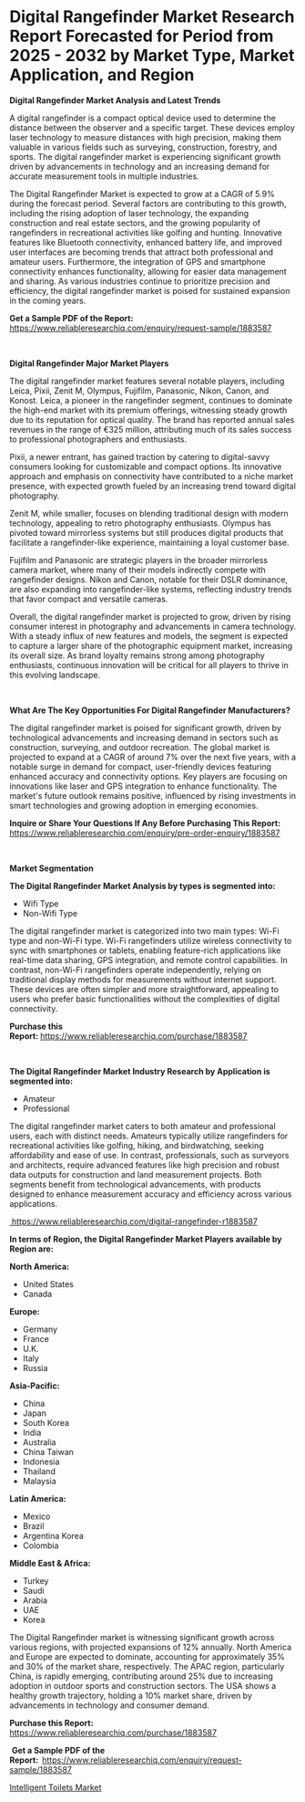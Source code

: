 <p><h1>Digital Rangefinder Market Research Report Forecasted for Period from 2025 -  2032 by Market Type, Market Application, and Region</h1></p><p><strong>Digital Rangefinder Market Analysis and Latest Trends</strong></p>
<p><p>A digital rangefinder is a compact optical device used to determine the distance between the observer and a specific target. These devices employ laser technology to measure distances with high precision, making them valuable in various fields such as surveying, construction, forestry, and sports. The digital rangefinder market is experiencing significant growth driven by advancements in technology and an increasing demand for accurate measurement tools in multiple industries.</p><p>The Digital Rangefinder Market is expected to grow at a CAGR of 5.9% during the forecast period. Several factors are contributing to this growth, including the rising adoption of laser technology, the expanding construction and real estate sectors, and the growing popularity of rangefinders in recreational activities like golfing and hunting. Innovative features like Bluetooth connectivity, enhanced battery life, and improved user interfaces are becoming trends that attract both professional and amateur users. Furthermore, the integration of GPS and smartphone connectivity enhances functionality, allowing for easier data management and sharing. As various industries continue to prioritize precision and efficiency, the digital rangefinder market is poised for sustained expansion in the coming years.</p></p>
<p><strong>Get a Sample PDF of the Report:&nbsp;</strong> <a href="https://www.reliableresearchiq.com/enquiry/request-sample/1883587?utm_campaign=3570&utm_medium=2&utm_source=Github&utm_content=ia&utm_term=05042025&utm_id=digital-rangefinder">https://www.reliableresearchiq.com/enquiry/request-sample/1883587</a></p>
<p>&nbsp;</p>
<p><strong>Digital Rangefinder Major Market Players</strong></p>
<p><p>The digital rangefinder market features several notable players, including Leica, Pixii, Zenit M, Olympus, Fujifilm, Panasonic, Nikon, Canon, and Konost. Leica, a pioneer in the rangefinder segment, continues to dominate the high-end market with its premium offerings, witnessing steady growth due to its reputation for optical quality. The brand has reported annual sales revenues in the range of €325 million, attributing much of its sales success to professional photographers and enthusiasts.</p><p>Pixii, a newer entrant, has gained traction by catering to digital-savvy consumers looking for customizable and compact options. Its innovative approach and emphasis on connectivity have contributed to a niche market presence, with expected growth fueled by an increasing trend toward digital photography.</p><p>Zenit M, while smaller, focuses on blending traditional design with modern technology, appealing to retro photography enthusiasts. Olympus has pivoted toward mirrorless systems but still produces digital products that facilitate a rangefinder-like experience, maintaining a loyal customer base.</p><p>Fujifilm and Panasonic are strategic players in the broader mirrorless camera market, where many of their models indirectly compete with rangefinder designs. Nikon and Canon, notable for their DSLR dominance, are also expanding into rangefinder-like systems, reflecting industry trends that favor compact and versatile cameras.</p><p>Overall, the digital rangefinder market is projected to grow, driven by rising consumer interest in photography and advancements in camera technology. With a steady influx of new features and models, the segment is expected to capture a larger share of the photographic equipment market, increasing its overall size. As brand loyalty remains strong among photography enthusiasts, continuous innovation will be critical for all players to thrive in this evolving landscape.</p></p>
<p>&nbsp;</p>
<p><strong>What Are The Key Opportunities For Digital Rangefinder Manufacturers?</strong></p>
<p><p>The digital rangefinder market is poised for significant growth, driven by technological advancements and increasing demand in sectors such as construction, surveying, and outdoor recreation. The global market is projected to expand at a CAGR of around 7% over the next five years, with a notable surge in demand for compact, user-friendly devices featuring enhanced accuracy and connectivity options. Key players are focusing on innovations like laser and GPS integration to enhance functionality. The market's future outlook remains positive, influenced by rising investments in smart technologies and growing adoption in emerging economies.</p></p>
<p><strong>Inquire or Share Your Questions If Any Before Purchasing This Report:</strong> <a href="https://www.reliableresearchiq.com/enquiry/pre-order-enquiry/1883587?utm_campaign=3570&utm_medium=2&utm_source=Github&utm_content=ia&utm_term=05042025&utm_id=digital-rangefinder">https://www.reliableresearchiq.com/enquiry/pre-order-enquiry/1883587</a></p>
<p>&nbsp;</p>
<p><strong>Market Segmentation</strong></p>
<p><strong>The Digital Rangefinder Market Analysis by types is segmented into:</strong></p>
<p><ul><li>Wifi Type</li><li>Non-Wifi Type</li></ul></p>
<p><p>The digital rangefinder market is categorized into two main types: Wi-Fi type and non-Wi-Fi type. Wi-Fi rangefinders utilize wireless connectivity to sync with smartphones or tablets, enabling feature-rich applications like real-time data sharing, GPS integration, and remote control capabilities. In contrast, non-Wi-Fi rangefinders operate independently, relying on traditional display methods for measurements without internet support. These devices are often simpler and more straightforward, appealing to users who prefer basic functionalities without the complexities of digital connectivity.</p></p>
<p><strong>Purchase this Report:&nbsp;</strong><a href="https://www.reliableresearchiq.com/purchase/1883587?utm_campaign=3570&utm_medium=2&utm_source=Github&utm_content=ia&utm_term=05042025&utm_id=digital-rangefinder">https://www.reliableresearchiq.com/purchase/1883587</a></p>
<p>&nbsp;</p>
<p><strong>The Digital Rangefinder Market Industry Research by Application is segmented into:</strong></p>
<p><ul><li>Amateur</li><li>Professional</li></ul></p>
<p><p>The digital rangefinder market caters to both amateur and professional users, each with distinct needs. Amateurs typically utilize rangefinders for recreational activities like golfing, hiking, and birdwatching, seeking affordability and ease of use. In contrast, professionals, such as surveyors and architects, require advanced features like high precision and robust data outputs for construction and land measurement projects. Both segments benefit from technological advancements, with products designed to enhance measurement accuracy and efficiency across various applications.</p></p>
<p><a href="https://www.reliableresearchiq.com/digital-rangefinder-r1883587?utm_campaign=3570&utm_medium=2&utm_source=Github&utm_content=ia&utm_term=05042025&utm_id=digital-rangefinder">&nbsp;https://www.reliableresearchiq.com/digital-rangefinder-r1883587</a></p>
<p><strong>In terms of Region, the Digital Rangefinder Market Players available by Region are:</strong></p>
<p>
    <p> <strong> North America: </strong>
        <ul>
            <li>United States</li>
            <li>Canada</li>
        </ul>
        </p> 
    <p> <strong> Europe: </strong>
        <ul>
            <li>Germany</li>
            <li>France</li>
            <li>U.K.</li>
            <li>Italy</li>
            <li>Russia</li>
        </ul>
        </p> 
    <p> <strong> Asia-Pacific: </strong>
        <ul>
            <li>China</li>
            <li>Japan</li>
            <li>South Korea</li>
            <li>India</li>
            <li>Australia</li>
            <li>China Taiwan</li>
            <li>Indonesia</li>
            <li>Thailand</li>
            <li>Malaysia</li>
        </ul>
        </p> 
    <p> <strong> Latin America: </strong>
        <ul>
            <li>Mexico</li>
            <li>Brazil</li>
            <li>Argentina Korea</li>
            <li>Colombia</li>
        </ul>
        </p> 
    <p> <strong> Middle East & Africa: </strong>
        <ul>
            <li>Turkey</li>
            <li>Saudi</li>
            <li>Arabia</li>
            <li>UAE</li>
            <li>Korea</li>
        </ul>
    </p>
    </p>
<p><p>The Digital Rangefinder market is witnessing significant growth across various regions, with projected expansions of 12% annually. North America and Europe are expected to dominate, accounting for approximately 35% and 30% of the market share, respectively. The APAC region, particularly China, is rapidly emerging, contributing around 25% due to increasing adoption in outdoor sports and construction sectors. The USA shows a healthy growth trajectory, holding a 10% market share, driven by advancements in technology and consumer demand.</p></p>
<p><strong>Purchase this Report: </strong><a href="https://www.reliableresearchiq.com/purchase/1883587?utm_campaign=3570&utm_medium=2&utm_source=Github&utm_content=ia&utm_term=05042025&utm_id=digital-rangefinder">https://www.reliableresearchiq.com/purchase/1883587</a></p>
<p>&nbsp;<strong>Get a Sample PDF of the Report:&nbsp;&nbsp;</strong><a href="https://www.reliableresearchiq.com/enquiry/request-sample/1883587?utm_campaign=3570&utm_medium=2&utm_source=Github&utm_content=ia&utm_term=05042025&utm_id=digital-rangefinder">https://www.reliableresearchiq.com/enquiry/request-sample/1883587</a></p>
<p><strong></strong></p>
<p><p><a href="https://github.com/iyachikareva/Market-Research-Report-List-1/blob/main/intelligent-toilets-market.md?utm_campaign=3570&utm_medium=2&utm_source=Github&utm_content=ia&utm_term=05042025&utm_id=digital-rangefinder">Intelligent Toilets Market</a></p></p>